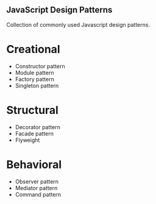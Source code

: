 JavaScript Design Patterns
----

Collection of commonly used Javascript design patterns.

# Creational
* Constructor pattern
* Module pattern
* Factory pattern
* Singleton pattern

# Structural
* Decorator pattern
* Facade pattern
* Flyweight

# Behavioral
* Observer pattern
* Mediator pattern
* Command pattern
